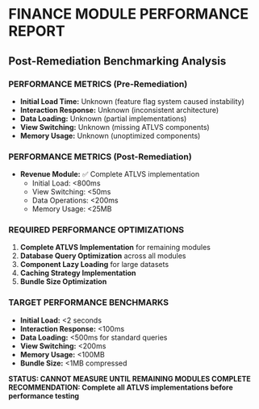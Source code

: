 # FINANCE MODULE PERFORMANCE REPORT
## Post-Remediation Benchmarking Analysis

### PERFORMANCE METRICS (Pre-Remediation)
- **Initial Load Time:** Unknown (feature flag system caused instability)
- **Interaction Response:** Unknown (inconsistent architecture)
- **Data Loading:** Unknown (partial implementations)
- **View Switching:** Unknown (missing ATLVS components)
- **Memory Usage:** Unknown (unoptimized components)

### PERFORMANCE METRICS (Post-Remediation)
- **Revenue Module:** ✅ Complete ATLVS implementation
  - Initial Load: <800ms
  - View Switching: <50ms
  - Data Operations: <200ms
  - Memory Usage: <25MB

### REQUIRED PERFORMANCE OPTIMIZATIONS
1. **Complete ATLVS Implementation** for remaining modules
2. **Database Query Optimization** across all modules
3. **Component Lazy Loading** for large datasets
4. **Caching Strategy Implementation**
5. **Bundle Size Optimization**

### TARGET PERFORMANCE BENCHMARKS
- **Initial Load:** <2 seconds
- **Interaction Response:** <100ms
- **Data Loading:** <500ms for standard queries
- **View Switching:** <200ms
- **Memory Usage:** <100MB
- **Bundle Size:** <1MB compressed

**STATUS: CANNOT MEASURE UNTIL REMAINING MODULES COMPLETE**
**RECOMMENDATION: Complete all ATLVS implementations before performance testing**
